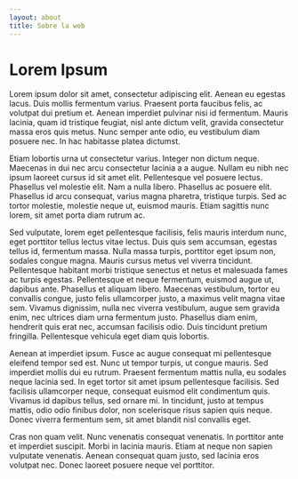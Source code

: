```yaml
---
layout: about
title: Sobre la web
---
```


# Lorem Ipsum

Lorem ipsum dolor sit amet, consectetur adipiscing elit. Aenean eu egestas lacus. Duis mollis fermentum varius. Praesent
porta faucibus felis, ac volutpat dui pretium et. Aenean imperdiet pulvinar nisi id fermentum. Mauris lacinia, quam id
tristique feugiat, nisl ante dictum velit, gravida consectetur massa eros quis metus. Nunc semper ante odio, eu
vestibulum diam posuere nec. In hac habitasse platea dictumst.

Etiam lobortis urna ut consectetur varius. Integer non dictum neque. Maecenas in dui nec arcu consectetur lacinia a a
augue. Nullam eu nibh nec ipsum laoreet cursus id sit amet elit. Pellentesque vel posuere lectus. Phasellus vel molestie
elit. Nam a nulla libero. Phasellus ac posuere elit. Phasellus id arcu consequat, varius magna pharetra, tristique
turpis. Sed ac tortor molestie, molestie neque ut, euismod mauris. Etiam sagittis nunc lorem, sit amet porta diam rutrum
ac.

Sed vulputate, lorem eget pellentesque facilisis, felis mauris interdum nunc, eget porttitor tellus lectus vitae lectus.
Duis quis sem accumsan, egestas tellus id, fermentum massa. Nulla massa turpis, porttitor eget ipsum non, sodales congue
magna. Mauris cursus metus vel viverra tincidunt. Pellentesque habitant morbi tristique senectus et netus et malesuada
fames ac turpis egestas. Pellentesque et neque fermentum, euismod augue ut, dapibus ante. Phasellus et aliquam libero.
Maecenas vestibulum, tortor eu convallis congue, justo felis ullamcorper justo, a maximus velit magna vitae sem. Vivamus
dignissim, nulla nec viverra vestibulum, augue sem gravida enim, nec ultrices diam urna fermentum justo. Phasellus diam
enim, hendrerit quis erat nec, accumsan facilisis odio. Duis tincidunt pretium fringilla. Pellentesque vehicula eget
diam quis lobortis.

Aenean at imperdiet ipsum. Fusce ac augue consequat mi pellentesque eleifend tempor sed est. Nunc ut tempor turpis, ut
congue mauris. Sed imperdiet mollis dui eu rutrum. Praesent fermentum mattis nulla, eu sodales neque lacinia sed. In
eget tortor sit amet ipsum pellentesque facilisis. Sed facilisis ullamcorper neque, consequat euismod elit condimentum
quis. Vivamus id dapibus tellus, sed ornare mi. In tincidunt, justo at tempus mattis, odio odio finibus dolor, non
scelerisque risus sapien quis neque. Donec viverra fermentum sem, sit amet blandit nisl convallis eget.

Cras non quam velit. Nunc venenatis consequat venenatis. In porttitor ante et imperdiet suscipit. Morbi in lacinia
mauris. Etiam at neque non sapien vulputate venenatis. Aenean consequat quam justo, sed lacinia eros volutpat nec. Donec
laoreet posuere neque vel porttitor.